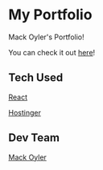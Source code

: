 # My Portfolio

Mack Oyler's Portfolio!

You can check it out [here](https://mackoyler.com)! 

## Tech Used

[React](https://github.com/facebook/create-react-app)

[Hostinger](https://hostinger.com)

## Dev Team

[Mack Oyler](https://www.linkedin.com/in/mack-oyler/)

